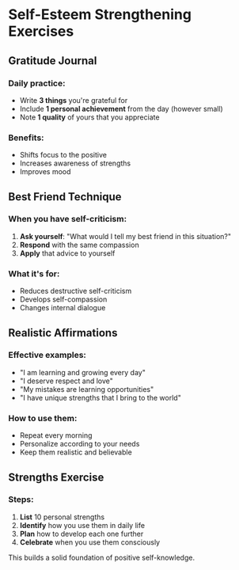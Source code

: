 # Self-Esteem Strengthening Exercises

## Gratitude Journal

### Daily practice:
- Write **3 things** you're grateful for
- Include **1 personal achievement** from the day (however small)
- Note **1 quality** of yours that you appreciate

### Benefits:
- Shifts focus to the positive
- Increases awareness of strengths
- Improves mood

## Best Friend Technique

### When you have self-criticism:
1. **Ask yourself**: "What would I tell my best friend in this situation?"
2. **Respond** with the same compassion
3. **Apply** that advice to yourself

### What it's for:
- Reduces destructive self-criticism
- Develops self-compassion
- Changes internal dialogue

## Realistic Affirmations

### Effective examples:
- "I am learning and growing every day"
- "I deserve respect and love"
- "My mistakes are learning opportunities"
- "I have unique strengths that I bring to the world"

### How to use them:
- Repeat every morning
- Personalize according to your needs
- Keep them realistic and believable

## Strengths Exercise

### Steps:
1. **List** 10 personal strengths
2. **Identify** how you use them in daily life
3. **Plan** how to develop each one further
4. **Celebrate** when you use them consciously

This builds a solid foundation of positive self-knowledge.